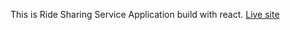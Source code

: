 This is Ride Sharing Service Application build with react.
[Live site](https://stupefied-ardinghelli-14fc42.netlify.app/)
